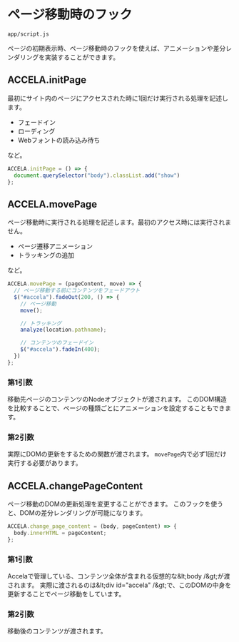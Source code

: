 # ページ移動時のフック
`app/script.js`

ページの初期表示時、ページ移動時のフックを使えば、アニメーションや差分レンダリングを実装することができます。


## ACCELA.initPage
最初にサイト内のページにアクセスされた時に1回だけ実行される処理を記述します。
- フェードイン
- ローディング
- Webフォントの読み込み待ち

など。

```javascript
ACCELA.initPage = () => {
  document.querySelector("body").classList.add("show")
};
```


## ACCELA.movePage
ページ移動時に実行される処理を記述します。最初のアクセス時には実行されません。
- ページ遷移アニメーション
- トラッキングの追加

など。

```javascript
ACCELA.movePage = (pageContent, move) => {
  // ページ移動する前にコンテンツをフェードアウト
  $("#accela").fadeOut(200, () => {
    // ページ移動
    move();

    // トラッキング
    analyze(location.pathname);

    // コンテンツのフェードイン
    $("#accela").fadeIn(400);
  })
};
```

### 第1引数
移動先ページのコンテンツのNodeオブジェクトが渡されます。
このDOM構造を比較することで、ページの種類ごとにアニメーションを設定することもできます。

### 第2引数
実際にDOMの更新をするための関数が渡されます。
`movePage`内で必ず1回だけ実行する必要があります。


## ACCELA.changePageContent
ページ移動のDOMの更新処理を変更することができます。
このフックを使うと、DOMの差分レンダリングが可能になります。


```javascript
ACCELA.change_page_content = (body, pageContent) => {
  body.innerHTML = pageContent;
};
```

### 第1引数
Accelaで管理している、コンテンツ全体が含まれる仮想的な&amp;lt;body /&amp;gt;が渡されます。
実際に渡されるのは&amp;lt;div id="accela" /&amp;gt;で、このDOMの中身を更新することでページ移動をしています。

### 第2引数
移動後のコンテンツが渡されます。

